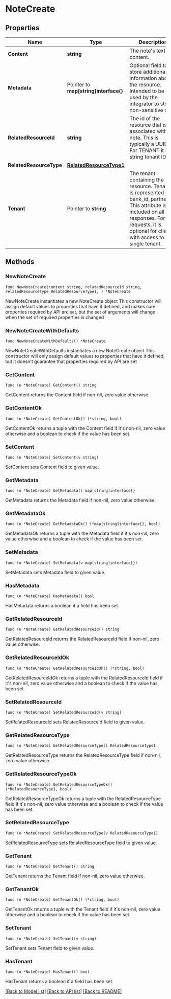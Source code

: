 # NoteCreate

## Properties

Name | Type | Description | Notes
------------ | ------------- | ------------- | -------------
**Content** | **string** | The note&#39;s text content. | 
**Metadata** | Pointer to **map[string]interface{}** | Optional field to store additional information about the resource. Intended to be used by the integrator to store non-sensitive data.  | [optional] 
**RelatedResourceId** | **string** | The id of the resource that is associated with the note. This is typically a UUID. For TENANT it is a string tenant ID.  | 
**RelatedResourceType** | [**RelatedResourceType1**](RelatedResourceType1.md) |  | 
**Tenant** | Pointer to **string** | The tenant containing the resource. Tenancy is represented as bank_id_partner_id. This attribute is included on all responses. For requests, it is optional for clients with access to a single tenant.  | [optional] 

## Methods

### NewNoteCreate

`func NewNoteCreate(content string, relatedResourceId string, relatedResourceType RelatedResourceType1, ) *NoteCreate`

NewNoteCreate instantiates a new NoteCreate object
This constructor will assign default values to properties that have it defined,
and makes sure properties required by API are set, but the set of arguments
will change when the set of required properties is changed

### NewNoteCreateWithDefaults

`func NewNoteCreateWithDefaults() *NoteCreate`

NewNoteCreateWithDefaults instantiates a new NoteCreate object
This constructor will only assign default values to properties that have it defined,
but it doesn't guarantee that properties required by API are set

### GetContent

`func (o *NoteCreate) GetContent() string`

GetContent returns the Content field if non-nil, zero value otherwise.

### GetContentOk

`func (o *NoteCreate) GetContentOk() (*string, bool)`

GetContentOk returns a tuple with the Content field if it's non-nil, zero value otherwise
and a boolean to check if the value has been set.

### SetContent

`func (o *NoteCreate) SetContent(v string)`

SetContent sets Content field to given value.


### GetMetadata

`func (o *NoteCreate) GetMetadata() map[string]interface{}`

GetMetadata returns the Metadata field if non-nil, zero value otherwise.

### GetMetadataOk

`func (o *NoteCreate) GetMetadataOk() (*map[string]interface{}, bool)`

GetMetadataOk returns a tuple with the Metadata field if it's non-nil, zero value otherwise
and a boolean to check if the value has been set.

### SetMetadata

`func (o *NoteCreate) SetMetadata(v map[string]interface{})`

SetMetadata sets Metadata field to given value.

### HasMetadata

`func (o *NoteCreate) HasMetadata() bool`

HasMetadata returns a boolean if a field has been set.

### GetRelatedResourceId

`func (o *NoteCreate) GetRelatedResourceId() string`

GetRelatedResourceId returns the RelatedResourceId field if non-nil, zero value otherwise.

### GetRelatedResourceIdOk

`func (o *NoteCreate) GetRelatedResourceIdOk() (*string, bool)`

GetRelatedResourceIdOk returns a tuple with the RelatedResourceId field if it's non-nil, zero value otherwise
and a boolean to check if the value has been set.

### SetRelatedResourceId

`func (o *NoteCreate) SetRelatedResourceId(v string)`

SetRelatedResourceId sets RelatedResourceId field to given value.


### GetRelatedResourceType

`func (o *NoteCreate) GetRelatedResourceType() RelatedResourceType1`

GetRelatedResourceType returns the RelatedResourceType field if non-nil, zero value otherwise.

### GetRelatedResourceTypeOk

`func (o *NoteCreate) GetRelatedResourceTypeOk() (*RelatedResourceType1, bool)`

GetRelatedResourceTypeOk returns a tuple with the RelatedResourceType field if it's non-nil, zero value otherwise
and a boolean to check if the value has been set.

### SetRelatedResourceType

`func (o *NoteCreate) SetRelatedResourceType(v RelatedResourceType1)`

SetRelatedResourceType sets RelatedResourceType field to given value.


### GetTenant

`func (o *NoteCreate) GetTenant() string`

GetTenant returns the Tenant field if non-nil, zero value otherwise.

### GetTenantOk

`func (o *NoteCreate) GetTenantOk() (*string, bool)`

GetTenantOk returns a tuple with the Tenant field if it's non-nil, zero value otherwise
and a boolean to check if the value has been set.

### SetTenant

`func (o *NoteCreate) SetTenant(v string)`

SetTenant sets Tenant field to given value.

### HasTenant

`func (o *NoteCreate) HasTenant() bool`

HasTenant returns a boolean if a field has been set.


[[Back to Model list]](../README.md#documentation-for-models) [[Back to API list]](../README.md#documentation-for-api-endpoints) [[Back to README]](../README.md)


